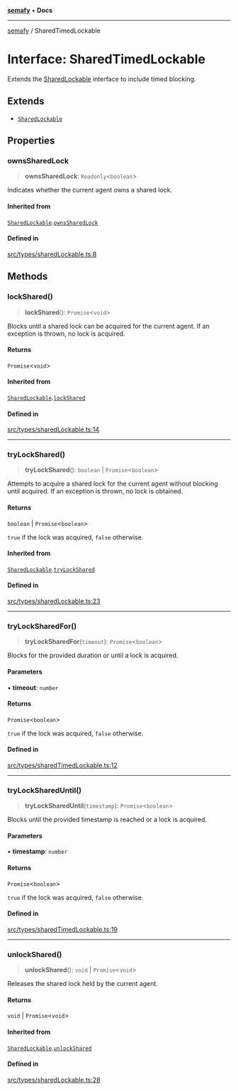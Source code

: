 [**semafy**](../README.md) • **Docs**

***

[semafy](../globals.md) / SharedTimedLockable

# Interface: SharedTimedLockable

Extends the [SharedLockable](SharedLockable.md) interface to include timed blocking.

## Extends

- [`SharedLockable`](SharedLockable.md)

## Properties

### ownsSharedLock

> **ownsSharedLock**: `Readonly`\<`boolean`\>

Indicates whether the current agent owns a shared lock.

#### Inherited from

[`SharedLockable`](SharedLockable.md).[`ownsSharedLock`](SharedLockable.md#ownssharedlock)

#### Defined in

[src/types/sharedLockable.ts:8](https://github.com/havelessbemore/semafy/blob/ed2c4022daf1bce6090ddce7f0fb37904e05ad7c/src/types/sharedLockable.ts#L8)

## Methods

### lockShared()

> **lockShared**(): `Promise`\<`void`\>

Blocks until a shared lock can be acquired for the current
agent. If an exception is thrown, no lock is acquired.

#### Returns

`Promise`\<`void`\>

#### Inherited from

[`SharedLockable`](SharedLockable.md).[`lockShared`](SharedLockable.md#lockshared)

#### Defined in

[src/types/sharedLockable.ts:14](https://github.com/havelessbemore/semafy/blob/ed2c4022daf1bce6090ddce7f0fb37904e05ad7c/src/types/sharedLockable.ts#L14)

***

### tryLockShared()

> **tryLockShared**(): `boolean` \| `Promise`\<`boolean`\>

Attempts to acquire a shared lock for the current agent
without blocking until acquired. If an exception
is thrown, no lock is obtained.

#### Returns

`boolean` \| `Promise`\<`boolean`\>

`true` if the lock was acquired, `false` otherwise.

#### Inherited from

[`SharedLockable`](SharedLockable.md).[`tryLockShared`](SharedLockable.md#trylockshared)

#### Defined in

[src/types/sharedLockable.ts:23](https://github.com/havelessbemore/semafy/blob/ed2c4022daf1bce6090ddce7f0fb37904e05ad7c/src/types/sharedLockable.ts#L23)

***

### tryLockSharedFor()

> **tryLockSharedFor**(`timeout`): `Promise`\<`boolean`\>

Blocks for the provided duration or until a lock is acquired.

#### Parameters

• **timeout**: `number`

#### Returns

`Promise`\<`boolean`\>

`true` if the lock was acquired, `false` otherwise.

#### Defined in

[src/types/sharedTimedLockable.ts:12](https://github.com/havelessbemore/semafy/blob/ed2c4022daf1bce6090ddce7f0fb37904e05ad7c/src/types/sharedTimedLockable.ts#L12)

***

### tryLockSharedUntil()

> **tryLockSharedUntil**(`timestamp`): `Promise`\<`boolean`\>

Blocks until the provided timestamp is reached or a lock is acquired.

#### Parameters

• **timestamp**: `number`

#### Returns

`Promise`\<`boolean`\>

`true` if the lock was acquired, `false` otherwise.

#### Defined in

[src/types/sharedTimedLockable.ts:19](https://github.com/havelessbemore/semafy/blob/ed2c4022daf1bce6090ddce7f0fb37904e05ad7c/src/types/sharedTimedLockable.ts#L19)

***

### unlockShared()

> **unlockShared**(): `void` \| `Promise`\<`void`\>

Releases the shared lock held by the current agent.

#### Returns

`void` \| `Promise`\<`void`\>

#### Inherited from

[`SharedLockable`](SharedLockable.md).[`unlockShared`](SharedLockable.md#unlockshared)

#### Defined in

[src/types/sharedLockable.ts:28](https://github.com/havelessbemore/semafy/blob/ed2c4022daf1bce6090ddce7f0fb37904e05ad7c/src/types/sharedLockable.ts#L28)
